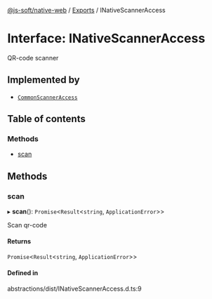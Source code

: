 [@js-soft/native-web](../README.md) / [Exports](../modules.md) / INativeScannerAccess

# Interface: INativeScannerAccess

QR-code scanner

## Implemented by

-   [`CommonScannerAccess`](../classes/CommonScannerAccess.md)

## Table of contents

### Methods

-   [scan](INativeScannerAccess.md#scan)

## Methods

### scan

▸ **scan**(): `Promise`<`Result`<`string`, `ApplicationError`\>\>

Scan qr-code

#### Returns

`Promise`<`Result`<`string`, `ApplicationError`\>\>

#### Defined in

abstractions/dist/INativeScannerAccess.d.ts:9
